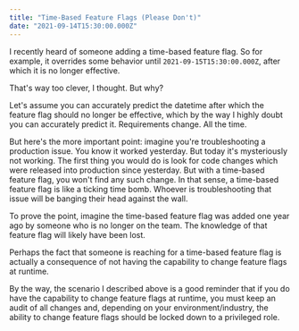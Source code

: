 ```yaml
---
title: "Time-Based Feature Flags (Please Don't)"
date: "2021-09-14T15:30:00.000Z"
---
```


I recently heard of someone adding a time-based feature 
flag. So for example, it overrides some behavior until 
`2021-09-15T15:30:00.000Z`, after which it is no longer 
effective.

That's way too clever, I thought. But why?

Let's assume you can accurately predict the datetime after which 
the feature flag should no longer be effective, which by the way I 
highly doubt you can accurately predict it. Requirements change. 
All the time.

But here's the more important point: imagine you're troubleshooting 
a production issue. You know it worked yesterday. But today 
it's mysteriously not working. The first thing you would do is 
look for code changes which were released into production since 
yesterday. But with a time-based feature flag, you won't find 
any such change. In that sense, a time-based feature flag is like 
a ticking time bomb. Whoever is troubleshooting that issue will be 
banging their head against the wall.

To prove the point, imagine the time-based feature flag was added one 
year ago by someone who is no longer on the team. The knowledge of that 
feature flag will likely have been lost.

Perhaps the fact that someone is reaching for a time-based 
feature flag is actually a consequence of not having the 
capability to change feature flags at runtime.

By the way, the scenario I described above is a good reminder 
that if you do have the capability to change feature flags 
at runtime, you must keep an audit of all changes and, 
depending on your environment/industry, the ability to change 
feature flags should be locked down to a privileged role.
